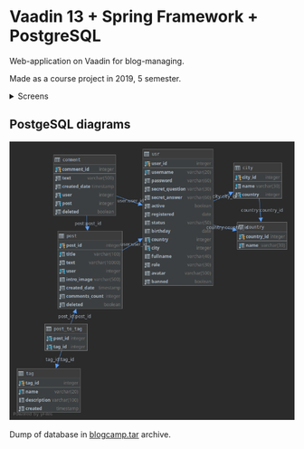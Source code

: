 # Vaadin 13 + Spring Framework + PostgreSQL

Web-application on Vaadin for blog-managing.

Made as a course project in 2019, 5 semester.

<details>
   <summary>Screens</summary>
    
  ![Alt text](docs/screens/login-form.png)
  ![Alt text](docs/screens/main-page.png)
  ![Alt text](docs/screens/blogs-page.png)
  ![Alt text](docs/screens/tags-page.png)
  ![Alt text](docs/screens/user-page.png)
  ![Alt text](docs/screens/user-dogtag.png)
  ![Alt text](docs/screens/profile.png)
  ![Alt text](docs/screens/post1.png)
  ![Alt text](docs/screens/post2.png)

</details>
 
## PostgeSQL diagrams
![Alt text](docs/screens/postgreData.png)

Dump of database in [blogcamp.tar](blogcamp.tar) archive.
